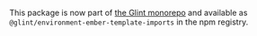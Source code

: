 This package is now part of [the Glint monorepo](https://github.com/typed-ember/glint) and available as `@glint/environment-ember-template-imports` in the npm registry.

